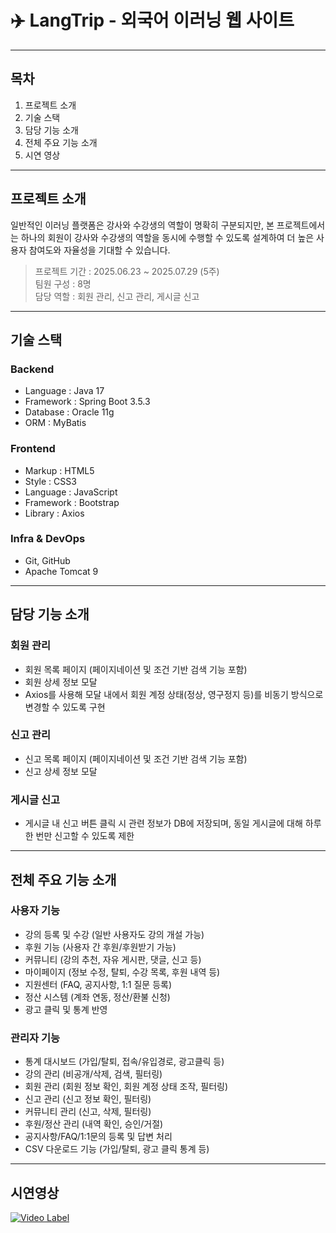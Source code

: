 # ✈️ LangTrip - 외국어 이러닝 웹 사이트

---

## 목차
1. 프로젝트 소개  
2. 기술 스택  
3. 담당 기능 소개  
4. 전체 주요 기능 소개  
5. 시연 영상

---

##  프로젝트 소개
일반적인 이러닝 플랫폼은 강사와 수강생의 역할이 명확히 구분되지만, 본 프로젝트에서는 하나의 회원이 강사와 수강생의 역할을 동시에 수행할 수 있도록 설계하여 더 높은 사용자 참여도와 자율성을 기대할 수 있습니다.

> 프로젝트 기간 : 2025.06.23 ~ 2025.07.29 (5주)  
> 팀원 구성 : 8명  
> 담당 역할 : 회원 관리, 신고 관리, 게시글 신고

---

## 기술 스택

### Backend
- Language : Java 17
- Framework : Spring Boot 3.5.3
- Database : Oracle 11g
- ORM : MyBatis

### Frontend
- Markup : HTML5  
- Style : CSS3  
- Language : JavaScript  
- Framework : Bootstrap  
- Library : Axios

### Infra & DevOps
- Git, GitHub
- Apache Tomcat 9

---

## 담당 기능 소개

### 회원 관리
- 회원 목록 페이지 (페이지네이션 및 조건 기반 검색 기능 포함)
- 회원 상세 정보 모달
- Axios를 사용해 모달 내에서 회원 계정 상태(정상, 영구정지 등)를 비동기 방식으로 변경할 수 있도록 구현

### 신고 관리
- 신고 목록 페이지 (페이지네이션 및 조건 기반 검색 기능 포함)
- 신고 상세 정보 모달

### 게시글 신고
- 게시글 내 신고 버튼 클릭 시 관련 정보가 DB에 저장되며, 동일 게시글에 대해 하루 한 번만 신고할 수 있도록 제한

---

## 전체 주요 기능 소개

### 사용자 기능
- 강의 등록 및 수강 (일반 사용자도 강의 개설 가능)
- 후원 기능 (사용자 간 후원/후원받기 가능)
- 커뮤니티 (강의 추천, 자유 게시판, 댓글, 신고 등)
- 마이페이지 (정보 수정, 탈퇴, 수강 목록, 후원 내역 등)
- 지원센터 (FAQ, 공지사항, 1:1 질문 등록)
- 정산 시스템 (계좌 연동, 정산/환불 신청)
- 광고 클릭 및 통계 반영

### 관리자 기능
- 통계 대시보드 (가입/탈퇴, 접속/유입경로, 광고클릭 등)
- 강의 관리 (비공개/삭제, 검색, 필터링)
- 회원 관리 (회원 정보 확인, 회원 계정 상태 조작, 필터링)
- 신고 관리 (신고 정보 확인, 필터링)
- 커뮤니티 관리 (신고, 삭제, 필터링)
- 후원/정산 관리 (내역 확인, 승인/거절)
- 공지사항/FAQ/1:1문의 등록 및 답변 처리
- CSV 다운로드 기능 (가입/탈퇴, 광고 클릭 통계 등)

---

## 시연영상
[![Video Label](http://img.youtube.com/vi/Gdn4_mokelI/0.jpg)](https://youtu.be/Gdn4_mokelI) 
